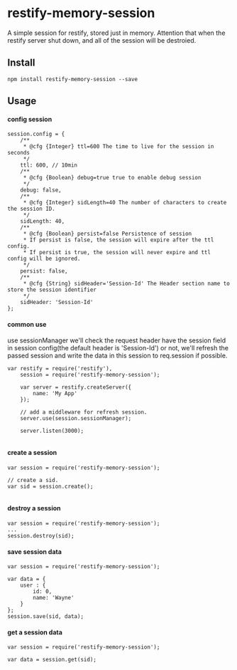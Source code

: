 restify-memory-session
======================

A simple session for restify, stored just in memory.
Attention that when the restify server shut down, and all of the session will be destroied.


## Install
`npm install restify-memory-session --save`

## Usage

#### config session

```
session.config = {
    /**
     * @cfg {Integer} ttl=600 The time to live for the session in seconds
     */
    ttl: 600, // 10min
    /**
     * @cfg {Boolean} debug=true true to enable debug session
     */
    debug: false,
    /**
     * @cfg {Integer} sidLength=40 The number of characters to create the session ID.
     */
    sidLength: 40,
    /**
     * @cfg {Boolean} persist=false Persistence of session
     * If persist is false, the session will expire after the ttl config.
     * If persist is true, the session will never expire and ttl config will be ignored.
     */
    persist: false,
    /**
     * @cfg {String} sidHeader='Session-Id' The Header section name to store the session identifier
     */
    sidHeader: 'Session-Id'
};

```

#### common use

use sessionManager we'll check the request header have the session field in session config(the default header is 'Session-Id') or not, we'll refresh the passed session and write the data in this session to req.session if possible.

```
var restify = require('restify'),
	session = require('restify-memory-session');
	
	var server = restify.createServer({
		name: 'My App'
	});
	
	// add a middleware for refresh session.
	server.use(session.sessionManager);
	
	server.listen(3000);
	
```

#### create a session

```
var session = require('restify-memory-session');

// create a sid.
var sid = session.create();
 
```

#### destroy a session

```
var session = require('restify-memory-session');
...
session.destroy(sid);

```

#### save session data

```
var session = require('restify-memory-session');

var data = {
	user : {
		id: 0,
		name: 'Wayne'
	}
};
session.save(sid, data);

```


#### get a session data

```
var session = require('restify-memory-session');

var data = session.get(sid);

```